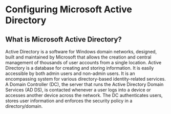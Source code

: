 <h1>Configuring Microsoft Active Directory</h1>

<h2>What is Microsoft Active Directory?</h2>
Active Directory is a software for Windows domain networks, designed, built and maintained by Microsoft that allows the creation and central management of thousands of user accounts from a single location. Active Directory is a database for creating and storing information. It is easily accessible by both admin users and non-admin users. It is an encompassing system for various directory-based identity-related services. A Domain Controller (DC), the server that runs the Active Directory Domain Services (AD DS), is contacted whenever a user logs into a device or accesses another device across the network. The DC authenticates users, stores user information and enforces the security policy in a directory/domain.
